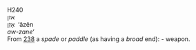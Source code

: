 H240  
אזן  
אָזֵן ‎ ‘âzên  
*aw-zane‘*  
From [238](h0238) a *spade* or *paddle* (as having a *broad* end): -
weapon.  

